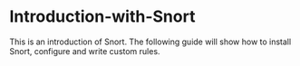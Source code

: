 # Introduction-with-Snort
This is an introduction of Snort. The following guide will show how to install Snort, configure and write custom rules.
